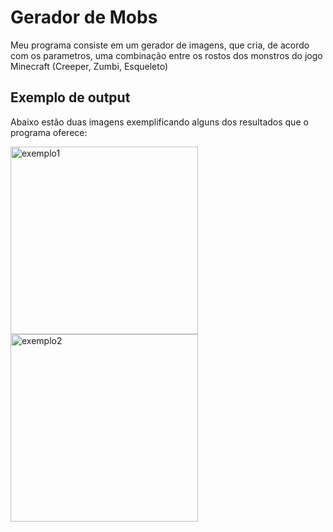 # Gerador de Mobs
Meu programa consiste em um gerador de imagens, que cria, de acordo com os parametros, uma combinação entre os rostos dos monstros do jogo Minecraft (Creeper, Zumbi, Esqueleto)

## Exemplo de output
Abaixo estão duas imagens exemplificando alguns dos resultados que o programa oferece:

<img src="https://i.ibb.co/ySCSNq3/exemplo1.png" alt="exemplo1" border="0" width="300" height="300">
<img src="https://i.ibb.co/2tkQJSs/exemplo2.png" alt="exemplo2" border="0" width="300" height="300">
